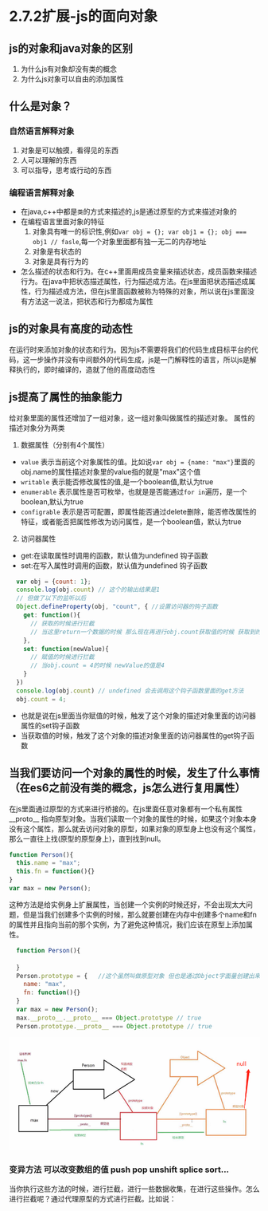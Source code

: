 # 2.7.2扩展-js的面向对象

## js的对象和java对象的区别

1. 为什么js有对象却没有类的概念
2. 为什么js对象可以自由的添加属性

## 什么是对象？

### 自然语言解释对象

1. 对象是可以触摸，看得见的东西
2. 人可以理解的东西
3. 可以指导，思考或行动的东西 

### 编程语言解释对象

- 在java,c++中都是`类`的方式来描述的,js是通过原型的方式来描述对象的
- 在编程语言里面对象的特征
  1. 对象具有唯一的标识性,例如`var obj = {}; var obj1 = {}; obj === obj1 // fasle`,每一个对象里面都有独一无二的内存地址
  2. 对象是有状态的 
  3. 对象是具有行为的
- 怎么描述的状态和行为。在c++里面用成员变量来描述状态，成员函数来描述行为。在java中把状态描述属性，行为描述成方法。在js里面把状态描述成属性，行为描述成方法，但在js里面函数被称为特殊的对象，所以说在js里面没有方法这一说法，把状态和行为都成为属性

## js的对象具有高度的动态性

在运行时来添加对象的状态和行为。因为js不需要将我们的代码生成目标平台的代码，这一步操作并没有中间额外的代码生成，js是一门解释性的语言，所以js是解释执行的，即时编译的，造就了他的高度动态性

## js提高了属性的抽象能力
给对象里面的属性还增加了一组对象，这一组对象叫做属性的描述对象。
属性的描述对象分为两类
1. 数据属性（分别有4个属性）
  - `value` 表示当前这个对象属性的值。比如说`var obj = {name: "max"}`里面的obj.name的属性描述对象里的value指的就是"max"这个值
  - `writable` 表示能否修改属性的值,是一个boolean值,默认为true
  - `enumerable` 表示属性是否可枚举，也就是是否能通过`for in`遍历，是一个boolean,默认为true
  - `configrable` 表示是否可配置，即属性能否通过delete删除，能否修改属性的特征，或者能否把属性修改为访问属性，是一个boolean值，默认为true
2. 访问器属性
  - get:在读取属性时调用的函数，默认值为undefined     钩子函数
  - set:在写入属性时调用的函数，默认值为undefined     钩子函数
```js
  var obj = {count: 1};
  console.log(obj.count) // 这个的输出结果是1
  // 但做了以下的监听以后
  Object.defineProperty(obj, "count", { //设置访问器的钩子函数
    get: function(){
      // 获取的时候进行拦截
      // 当这里return一个数据的时候 那么现在再进行obj.count获取值的时候 获取到的是这个return后面跟着的数据
    },
    set: function(newValue){
      // 赋值的时候进行拦截
      // 当obj.count = 4的时候 newValue的值是4
    }
  })
  console.log(obj.count) // undefined 会去调用这个钩子函数里面的get方法
  obj.count = 4;
```
  - 也就是说在js里面当你赋值的时候，触发了这个对象的描述对象里面的访问器属性的set钩子函数
  - 当获取值的时候，触发了这个对象的描述对象里面的访问器属性的get钩子函数

## 当我们要访问一个对象的属性的时候，发生了什么事情（在es6之前没有类的概念，js怎么进行复用属性）
在js里面通过原型的方式来进行桥接的。在js里面任意对象都有一个私有属性__proto__ 指向原型对象。当我们读取一个对象的属性的时候，如果这个对象本身没有这个属性，那么就去访问对象的原型，如果对象的原型身上也没有这个属性，那么一直往上找(原型的原型身上)，直到找到null。
```js
function Person(){
  this.name = "max";
  this.fn = function(){}
}
var max = new Person();
```
这种方法是给实例身上扩展属性，当创建一个实例的时候还好，不会出现太大问题，但是当我们创建多个实例的时候，那么就要创建在内存中创建多个name和fn的属性并且指向当前的那个实例，为了避免这种情况，我们应该在原型上添加属性。
```js
  function Person(){

  }
  Person.prototype = {   //这个虽然叫做原型对象 但也是通过Object字面量创建出来的
    name: "max",
    fn: function(){}
  }
  var max = new Person();
  max.__proto__.__proto__ === Object.prototype // true
  Person.prototype.__proto__ === Object.prototype // true
```
![js的原型链图片](./prototype.png "原型链")

### 变异方法 可以改变数组的值 push pop unshift splice sort...
当你执行这些方法的时候，进行拦截，进行一些数据收集，在进行这些操作。怎么进行拦截呢？通过代理原型的方式进行拦截。比如说：
```js

```